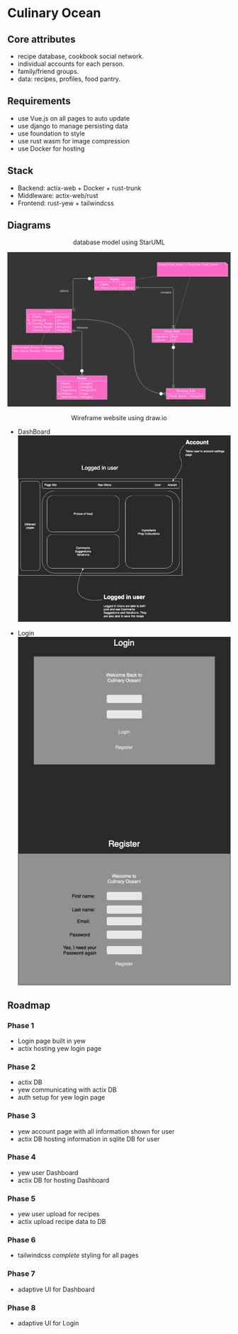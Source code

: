 # Culinary Ocean

## Core attributes
- recipe database, cookbook social network.
- individual accounts for each person.
- family/friend groups.
- data: recipes, profiles, food pantry.

## Requirements
- use Vue.js on all pages to auto update
- use django to manage persisting data
- use foundation to style
- use rust wasm for image compression
- use Docker for hosting

## Stack
- Backend: actix-web + Docker + rust-trunk
- Middleware: actix-web/rust
- Frontend: rust-yew + tailwindcss

## Diagrams
<p style="text-align: center;">database model using StarUML</p>

![Model DB in StarUML](doc/models/pre_db_model.png)
<p style="text-align: center;">Wireframe website using draw.io</p>

- DashBoard
![Wireframing Dashboard](doc/models/Dashboard.png)

- Login
![Wireframing Login](doc/models/Login.png)

## Roadmap
### Phase 1
- Login page built in yew
- actix hosting yew login page
### Phase 2
- actix DB
- yew communicating with actix DB
- auth setup for yew login page
### Phase 3
- yew account page with all information shown for user
- actix DB hosting information in sqlite DB for user
### Phase 4
- yew user Dashboard
- actix DB for hosting Dashboard
### Phase 5
- yew user upload for recipes
- actix upload recipe data to DB
### Phase 6
- tailwindcss *complete* styling for all pages
### Phase 7
- adaptive UI for Dashboard
### Phase 8
- adaptive UI for Login
